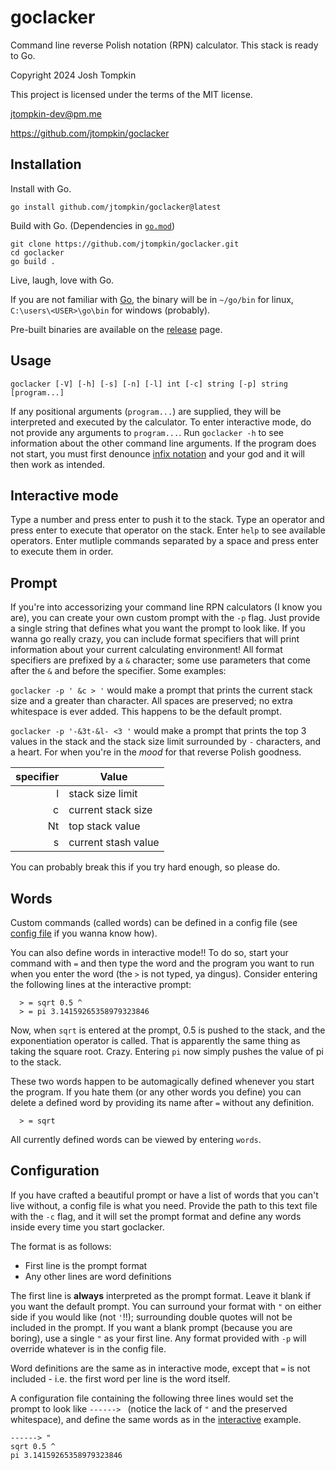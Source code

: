 # goclacker

Command line reverse Polish notation (RPN) calculator. This stack is ready to
Go.

Copyright 2024 Josh Tompkin

This project is licensed under the terms of the MIT license.

jtompkin-dev@pm.me

https://github.com/jtompkin/goclacker

## Installation

Install with Go.

```
go install github.com/jtompkin/goclacker@latest
```

Build with Go. (Dependencies in
[`go.mod`](https://raw.githubusercontent.com/jtompkin/goclacker/main/go.mod))

```
git clone https://github.com/jtompkin/goclacker.git
cd goclacker
go build .
```

Live, laugh, love with Go.

If you are not familiar with [Go](https://go.dev), the binary will be in
`~/go/bin` for linux, `C:\users\<USER>\go\bin` for windows (probably).

Pre-built binaries are available on the
[release](https://github.com/jtompkin/goclacker/releases/latest) page.

## Usage

```
goclacker [-V] [-h] [-s] [-n] [-l] int [-c] string [-p] string [program...]
```

If any positional arguments (`program...`) are supplied, they will be
interpreted and executed by the calculator. To enter interactive mode, do not
provide any arguments to `program...`. Run `goclacker -h` to see information
about the other command line arguments. If the program does not start, you must
first denounce [infix notation](https://en.wikipedia.org/wiki/Satan) and your
god and it will then work as intended.

## Interactive mode

Type a number and press enter to push it to the stack. Type an operator and
press enter to execute that operator on the stack. Enter `help` to see available
operators. Enter mutliple commands separated by a space and press enter to
execute them in order.

## Prompt

If you're into accessorizing your command line RPN calculators (I know you are),
you can create your own custom prompt with the `-p` flag. Just provide a single
string that defines what you want the prompt to look like. If you wanna go
really crazy, you can include format specifiers that will print information
about your current calculating environment! All format specifiers are prefixed
by a `&` character; some use parameters that come after the `&` and before the
specifier. Some examples:

`goclacker -p ' &c > '` would make a prompt that prints the current stack size
and a greater than character. All spaces are preserved; no extra whitespace is
ever added. This happens to be the default prompt.

`goclacker -p '-&3t-&l- <3 '` would make a prompt that prints the top 3 values
in the stack and the stack size limit surrounded by `-` characters, and a heart.
For when you're in the *mood* for that reverse Polish goodness.

| specifier | Value               |
|----------:|---------------------|
|         l | stack size limit    |
|         c | current stack size  |
|        Nt | top stack value     |
|         s | current stash value |

You can probably break this if you try hard enough, so please do.

## Words

Custom commands (called words) can be defined in a config file (see [config
file](#configuration) if you wanna know how).

You can also define words in interactive mode!! To do so, start your command
with `=` and then type the word and the program you want to run when you enter
the word (the `>` is not typed, ya dingus). Consider entering the following
lines at the interactive prompt:

```
  > = sqrt 0.5 ^
  > = pi 3.14159265358979323846
```

Now, when `sqrt` is entered at the prompt, 0.5 is pushed to the stack, and the
exponentiation operator is called. That is apparently the same thing as taking
the square root. Crazy. Entering `pi` now simply pushes the value of pi to the
stack.

These two words happen to be automagically defined whenever you start the
program. If you hate them (or any other words you define) you can delete a
defined word by providing its name after `=` without any definition.

```
  > = sqrt
```

All currently defined words can be viewed by entering `words`.

## Configuration

If you have crafted a beautiful prompt or have a list of words that you can't
live without, a config file is what you need. Provide the path to this text file
with the `-c` flag, and it will set the prompt format and define any words
inside every time you start goclacker.

The format is as follows:

- First line is the prompt format
- Any other lines are word definitions

The first line is **always** interpreted as the prompt format. Leave it blank if
you want the default prompt. You can surround your format with `"` on either
side if you would like (not `'`!!); surrounding double quotes will not be
included in the prompt. If you want a blank prompt (because you are boring), use
a single `"` as your first line. Any format provided with `-p` will override
whatever is in the config file.

Word definitions are the same as in interactive mode, except that `=` is not
included - i.e. the first word per line is the word itself.

A configuration file containing the following three lines would set the prompt
to look like `------> ` (notice the lack of `"` and the preserved whitespace),
and define the same words as in the [interactive](#words) example.

```
------> "
sqrt 0.5 ^
pi 3.14159265358979323846
```
